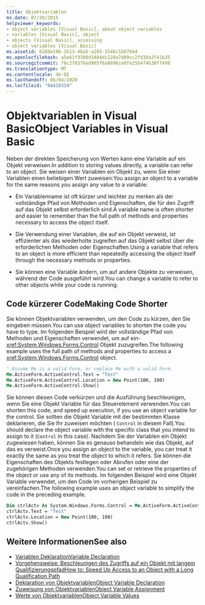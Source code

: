 ```yaml
---
title: Objektvariablen
ms.date: 07/20/2015
helpviewer_keywords:
- object variables [Visual Basic], about object variables
- variables [Visual Basic], object
- objects [Visual Basic], accessing
- object variables [Visual Basic]
ms.assetid: 6169a196-2b13-4ba5-a205-154bc1b87844
ms.openlocfilehash: a5e61f9308d3484dc228a7d09cc2fd30a2f41b35
ms.sourcegitcommit: f8c270376ed905f6a8896ce0fe25b4f4b38ff498
ms.translationtype: MT
ms.contentlocale: de-DE
ms.lasthandoff: 06/04/2020
ms.locfileid: "84410334"
---
```

# <a name="object-variables-in-visual-basic"></a><span data-ttu-id="8d673-102">Objektvariablen in Visual Basic</span><span class="sxs-lookup"><span data-stu-id="8d673-102">Object Variables in Visual Basic</span></span>

<span data-ttu-id="8d673-103">Neben der direkten Speicherung von Werten kann eine Variable auf ein Objekt verweisen.</span><span class="sxs-lookup"><span data-stu-id="8d673-103">In addition to storing values directly, a variable can refer to an object.</span></span> <span data-ttu-id="8d673-104">Sie weisen einer Variablen ein Objekt zu, wenn Sie einer Variablen einen beliebigen Wert zuweisen:</span><span class="sxs-lookup"><span data-stu-id="8d673-104">You assign an object to a variable for the same reasons you assign any value to a variable:</span></span>

- <span data-ttu-id="8d673-105">Ein Variablenname ist oft kürzer und leichter zu merken als der vollständige Pfad von Methoden und Eigenschaften, die für den Zugriff auf das Objekt selbst erforderlich sind.</span><span class="sxs-lookup"><span data-stu-id="8d673-105">A variable name is often shorter and easier to remember than the full path of methods and properties necessary to access the object itself.</span></span>

- <span data-ttu-id="8d673-106">Die Verwendung einer Variablen, die auf ein Objekt verweist, ist effizienter als das wiederholte zugreifen auf das Objekt selbst über die erforderlichen Methoden oder Eigenschaften.</span><span class="sxs-lookup"><span data-stu-id="8d673-106">Using a variable that refers to an object is more efficient than repeatedly accessing the object itself through the necessary methods or properties.</span></span>

- <span data-ttu-id="8d673-107">Sie können eine Variable ändern, um auf andere Objekte zu verweisen, während der Code ausgeführt wird.</span><span class="sxs-lookup"><span data-stu-id="8d673-107">You can change a variable to refer to other objects while your code is running.</span></span>

## <a name="making-code-shorter"></a><span data-ttu-id="8d673-108">Code kürzerer Code</span><span class="sxs-lookup"><span data-stu-id="8d673-108">Making Code Shorter</span></span>

<span data-ttu-id="8d673-109">Sie können Objektvariablen verwenden, um den Code zu kürzen, den Sie eingeben müssen.</span><span class="sxs-lookup"><span data-stu-id="8d673-109">You can use object variables to shorten the code you have to type.</span></span> <span data-ttu-id="8d673-110">Im folgenden Beispiel wird der vollständige Pfad von Methoden und Eigenschaften verwendet, um auf ein- <xref:System.Windows.Forms.Control> Objekt zuzugreifen.</span><span class="sxs-lookup"><span data-stu-id="8d673-110">The following example uses the full path of methods and properties to access a <xref:System.Windows.Forms.Control> object.</span></span>

```vb
' Assume Me is a valid Form, or replace Me with a valid Form.
Me.ActiveForm.ActiveControl.Text = "Test"
Me.ActiveForm.ActiveControl.Location = New Point(100, 100)
Me.ActiveForm.ActiveControl.Show()
```

<span data-ttu-id="8d673-111">Sie können diesen Code verkürzen und die Ausführung beschleunigen, wenn Sie eine Objekt Variable für das Steuerelement verwenden.</span><span class="sxs-lookup"><span data-stu-id="8d673-111">You can shorten this code, and speed up execution, if you use an object variable for the control.</span></span> <span data-ttu-id="8d673-112">Sie sollten die Objekt Variable mit der bestimmten Klasse deklarieren, die Sie Ihr zuweisen möchten ( `Control` in diesem Fall).</span><span class="sxs-lookup"><span data-stu-id="8d673-112">You should declare the object variable with the specific class that you intend to assign to it (`Control` in this case).</span></span> <span data-ttu-id="8d673-113">Nachdem Sie der Variablen ein Objekt zugewiesen haben, können Sie es genauso behandeln wie das Objekt, auf das es verweist.</span><span class="sxs-lookup"><span data-stu-id="8d673-113">Once you assign an object to the variable, you can treat it exactly the same as you treat the object to which it refers.</span></span> <span data-ttu-id="8d673-114">Sie können die Eigenschaften des Objekts festlegen oder Abrufen oder eine der zugehörigen Methoden verwenden.</span><span class="sxs-lookup"><span data-stu-id="8d673-114">You can set or retrieve the properties of the object or use any of its methods.</span></span> <span data-ttu-id="8d673-115">Im folgenden Beispiel wird eine Objekt Variable verwendet, um den Code im vorherigen Beispiel zu vereinfachen.</span><span class="sxs-lookup"><span data-stu-id="8d673-115">The following example uses an object variable to simplify the code in the preceding example.</span></span>

```vb
Dim ctrlActv As System.Windows.Forms.Control = Me.ActiveForm.ActiveControl
ctrlActv.Text = "Test"
ctrlActv.Location = New Point(100, 100)
ctrlActv.Show()
```

## <a name="see-also"></a><span data-ttu-id="8d673-116">Weitere Informationen</span><span class="sxs-lookup"><span data-stu-id="8d673-116">See also</span></span>

- [<span data-ttu-id="8d673-117">Variablen Deklaration</span><span class="sxs-lookup"><span data-stu-id="8d673-117">Variable Declaration</span></span>](variable-declaration.md)
- [<span data-ttu-id="8d673-118">Vorgehensweise: Beschleunigen des Zugriffs auf ein Objekt mit langem Qualifizierungspfad</span><span class="sxs-lookup"><span data-stu-id="8d673-118">How to: Speed Up Access to an Object with a Long Qualification Path</span></span>](how-to-speed-up-access-to-an-object-with-a-long-qualification-path.md)
- [<span data-ttu-id="8d673-119">Deklaration von Objektvariablen</span><span class="sxs-lookup"><span data-stu-id="8d673-119">Object Variable Declaration</span></span>](object-variable-declaration.md)
- [<span data-ttu-id="8d673-120">Zuweisung von Objektvariablen</span><span class="sxs-lookup"><span data-stu-id="8d673-120">Object Variable Assignment</span></span>](object-variable-assignment.md)
- [<span data-ttu-id="8d673-121">Werte von Objektvariablen</span><span class="sxs-lookup"><span data-stu-id="8d673-121">Object Variable Values</span></span>](object-variable-values.md)
